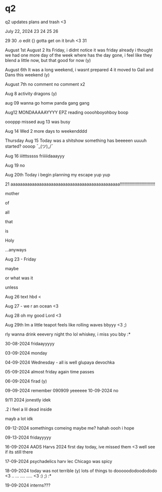 # q2
q2 updates plans and trash &lt;3

July 22, 2024
23
24
25
26

29
30 .o edit {}
gotta get on it bruh <3 31

August 1st
August 2 
Its Friday, i didnt notice it was friday already i thought we had 
one more day of the week
where has the day gone, i feel like they blend a little now, 
but that good for now (y)

August 6th
It was a long weekend, i wasnt prepared 4 it
moved to Gail and Dans this weekend (y)

August 7th
no comment
no comment x2

Aug 8 
activity
dragons
(y)


aug 09
wanna go homw
panda
gang gang

Aug12
MONDAAAAAYYYY
EPZ reading
oooohboyohboy
boop

oooppp missed aug 13
was busy

Aug 14 Wed
2 more days to weekendddd

Thursday Aug 15
Today was a shitshow
something has beeeeen uuuuh started? oooop ¯\_(ツ)_/¯

Aug 16 
iiitttsssss friiiiidaaayyy

Aug 19
no

Aug 20th 
Today i begin planning my escape
yup yup

21
aaaaaaaaaaaaaaaaaaaaaaaaaaaaaaaaaaaaaaaaaaaaaa!!!!!!!!!!!!!!!!!!!!!!!!!!!!!

mother 

 of 

 all

 that

 is 

 Holy

 ...anyways 

 Aug 23 - Friday 

 maybe 

 or what was it

 unless

Aug 26
text hbd <

Aug 27 - we r an ocean <3

Aug 28
oh my 
good Lord 
<3

Aug 29th
Im a little teapot
feels like rolling waves bbyyy <3 ;)


rly wanna drink eeevery night tho lol
whiskey, i miss you bby :*

30-08-2024
fridaayyyyy

03-09-2024
monday

04-09-2024
Wednesday - all is well glupaya devochka

05-09-2024
almost friday again
time passes

06-09-2024
firad (y)

09-09-2024
remember 090909 yeeeeee
  10-09-2024
  no

  9/11 2024
 jonestly idek 

 .2 
 i feel a lil dead inside

 mayb a lot idk


 09-12-2024
 somethings comeing 
 maybe me?
 hahah oooh i hope

 09-13-2024
 fridayyyyy

 16-09-2024
 AADS Harvs 2024 first day today, ive missed them <3 well see if its still there 

17-09-2024
psychadelics harv lec
Chicago was spicy 


18-09-2024
today was not terrible 
(y)
lots of things to dooooododoodododo <3
..
...
....
..... <3 :) ;) :*

19-09-2024
interns???
